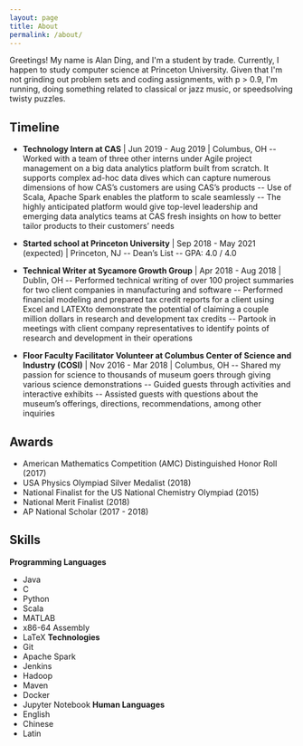 ```yaml
---
layout: page
title: About
permalink: /about/
---
```


Greetings! My name is Alan Ding, and I'm a student by trade. Currently, I happen to study computer science at Princeton University. Given that I'm not grinding out problem sets and coding assignments, with p > 0.9, I'm running, doing something related to classical or jazz music, or speedsolving twisty puzzles.

## Timeline
- **Technology Intern at CAS** \| Jun 2019 - Aug 2019 \| Columbus, OH
-- Worked with a team of three other interns under Agile project
management on a big data analytics platform built from scratch. It
supports complex ad-hoc data dives which can capture numerous
dimensions of how CAS’s customers are using CAS’s products
-- Use of Scala, Apache Spark enables the platform to scale seamlessly
-- The highly anticipated platform would give top-level leadership and
emerging data analytics teams at CAS fresh insights on how to
better tailor products to their customers’ needs

- **Started school at Princeton University** \| Sep 2018 - May 2021 (expected) \| Princeton, NJ
-- Dean’s List
-- GPA: 4.0 / 4.0

- **Technical Writer at Sycamore Growth Group** \| Apr 2018 - Aug 2018 \| Dublin, OH
-- Performed technical writing of over 100 project summaries for two
client companies in manufacturing and software
-- Performed financial modeling and prepared tax credit reports for a
client using Excel and LATEXto demonstrate the potential of claiming
a couple million dollars in research and development tax credits
-- Partook in meetings with client company representatives to identify
points of research and development in their operations

- **Floor Faculty Facilitator Volunteer at Columbus Center of Science and Industry (COSI)** \| Nov 2016 - Mar 2018 \| Columbus, OH
-- Shared my passion for science to thousands of museum goers
through giving various science demonstrations
-- Guided guests through activities and interactive exhibits
-- Assisted guests with questions about the museum’s offerings,
directions, recommendations, among other inquiries

## Awards
- American Mathematics Competition (AMC) Distinguished Honor Roll (2017)
- USA Physics Olympiad Silver Medalist (2018)
- National Finalist for the US National Chemistry Olympiad (2015)
- National Merit Finalist (2018)
- AP National Scholar (2017 - 2018)

## Skills
**Programming Languages**
- Java
- C 
- Python
- Scala 
- MATLAB
- x86-64 Assembly 
- LaTeX
**Technologies**
- Git 
- Apache Spark 
- Jenkins 
- Hadoop
- Maven 
- Docker 
- Jupyter Notebook
**Human Languages**
- English 
- Chinese 
- Latin
